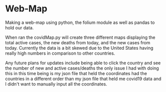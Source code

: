 # Web-Map
 Making a web-map using python, the folium module as well as pandas to hold our data.

 When ran the covidMap.py will create three different maps displaying the total active cases, the new deaths from today, and the new cases from today. Currently the data is a bit skewed due to the United States having really high numbers in comparison to other countries.

 Any future plans for updates include being able to click the country and see the number of new and active cases/deaths the only issue I had with doing this in this time being is my json file that held the coordinates had the countries in a different order than my json file that held me covid19 data and I didn't want to manually input all the coordinates.
